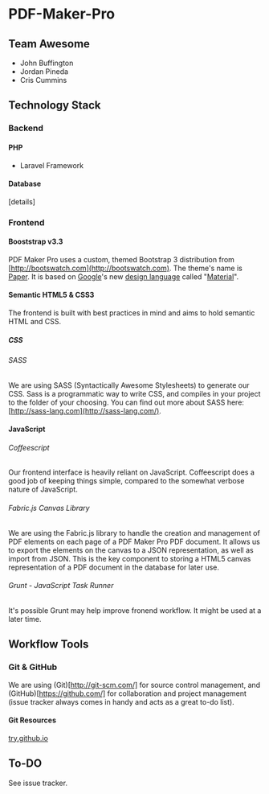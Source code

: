 PDF-Maker-Pro
====================
## Team Awesome
+ John Buffington
+ Jordan Pineda
+ Cris Cummins

## Technology Stack
### Backend
#### PHP
+ Laravel Framework

#### Database
[details]

### Frontend
#### Booststrap v3.3
PDF Maker Pro uses a custom, themed Bootstrap 3 distribution from [http://bootswatch.com](http://bootswatch.com). The theme's name is [Paper](http://bootswatch.com/paper/). It is based on [Google](http://www.google.com/design/)'s new [design language](http://en.wikipedia.org/wiki/Design_language) called "[Material](http://www.google.com/design/spec/material-design/introduction.html)".

#### Semantic HTML5 & CSS3
The frontend is built with best practices in mind and aims to hold semantic HTML and CSS.

##### CSS
###### SASS
We are using SASS (Syntactically Awesome Stylesheets) to generate our CSS. Sass is a programmatic way to write CSS, and compiles in your project to the folder of your choosing. You can find out more about SASS here: [http://sass-lang.com](http://sass-lang.com/).

#### JavaScript
###### Coffeescript
Our frontend interface is heavily reliant on JavaScript. Coffeescript does a good job of keeping things simple, compared to the somewhat verbose nature of JavaScript.
###### Fabric.js Canvas Library
We are using the Fabric.js library to handle the creation and management of PDF elements on each page of a PDF Maker Pro PDF document. It allows us to export the elements on the canvas to a JSON representation, as well as import from JSON. This is the key component to storing a HTML5 canvas representation of a PDF document in the database for later use.   
###### Grunt - JavaScript Task Runner
It's possible Grunt may help improve fronend workflow. It might be used at a later time.

## Workflow Tools
### Git & GitHub
We are using (Git)[http://git-scm.com/] for source control management, and (GitHub)[https://github.com/] for collaboration and project management (issue tracker always comes in handy and acts as a great to-do list).
#### Git Resources
[try.github.io](http://try.github.io)

## To-DO
See issue tracker.
